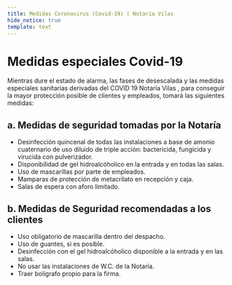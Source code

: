 ```yaml
---
title: Medidas Coronavirus (Covid-19) | Notaría Vilas
hide_notice: true
template: text
---
```


# Medidas especiales Covid-19
Mientras dure el estado de alarma, las fases de desescalada y  las medidas especiales sanitarias derivadas del COVID 19  Notaría Vilas , para conseguir la mayor protección posible de clientes y empleados, tomará las siguientes medidas:

## a. Medidas de seguridad tomadas por la Notaría

- Desinfección quincenal de todas las instalaciones a base de amonio cuaternario de uso diluido de triple acción: bactericida, fungicida y virucida con pulverizador.
- Disponibilidad de gel hidroalcóholico en la entrada y en todas las salas.
- Uso de mascarillas por parte de empleados.
- Mamparas de protección de metacrilato en recepción y caja.
- Salas de espera con aforo limitado.

## b. Medidas de Seguridad recomendadas a los clientes

- Uso obligatorio de mascarilla dentro del despacho.
- Uso de guantes, si es posible.
- Desinfección con el gel hidroalcóholico disponible a la entrada y en las salas.
- No usar las instalaciones de W.C. de la Notaría.
- Traer bolígrafo propio para la firma.